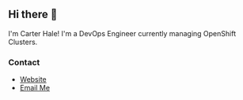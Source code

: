## Hi there 👋

I'm Carter Hale! I'm a DevOps Engineer currently managing OpenShift Clusters.

### Contact

- [Website](https://halecarter.com/)
- [Email Me](mailto:me@halecarter.com)
